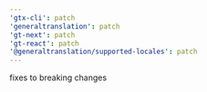```yaml
---
'gtx-cli': patch
'generaltranslation': patch
'gt-next': patch
'gt-react': patch
'@generaltranslation/supported-locales': patch
---
```


fixes to breaking changes

